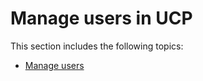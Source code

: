 <!--[metadata]>
+++
title = "User management"
description = "Learn how to manage user permissions on  Docker Universal Control Plane."
keywords = ["docker, ucp, management, security, users"]
[menu.main]
identifier="mn_ucp_user_management"
parent="mn_ucp"
weight=70
+++
<![end-metadata]-->

# Manage users in UCP

This section includes the following topics:

* [Manage users](manage-users.md)
